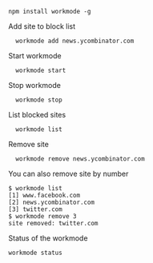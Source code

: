 ```
npm install workmode -g
```

Add site to block list
```
  workmode add news.ycombinator.com
```

Start workmode
```
  workmode start
```

Stop workmode
```
  workmode stop
```

List blocked sites
```
  workmode list
```

Remove site

```
  workmode remove news.ycombinator.com
```

You can also remove site by number

```
$ workmode list
[1] www.facebook.com
[2] news.ycombinator.com
[3] twitter.com
$ workmode remove 3
site removed: twitter.com
```
Status of the workmode

```
workmode status
```